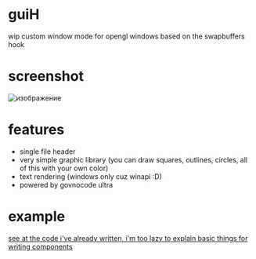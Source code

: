 # guiH
wip сustom window mode for opengl windows based on the swapbuffers hook
# screenshot
![изображение](https://github.com/TobyAdd/guiH/assets/66429886/66027e39-2ce1-482a-89b9-be7c0123da62)
# features
- single file header
- very simple graphic library (you can draw squares, outlines, circles, all of this with your own color)
- text rendering (windows only cuz winapi :D)
- powered by govnocode ultra
# example
[see at the code i've already written, i'm too lazy to explain basic things for writing components](https://github.com/TobyAdd/guiH/blob/main/Example/src/dllmain.cpp)
